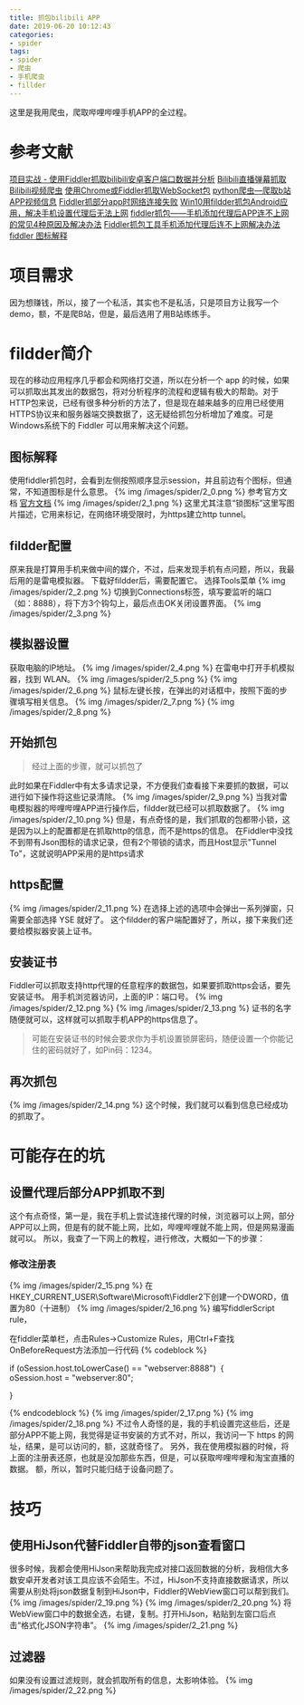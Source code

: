 ```yaml
---
title: 抓包bilibili APP
date: 2019-06-20 10:12:43
categories:
- spider
tags:
- spider
- 爬虫
- 手机爬虫
- fillder
---
```

这里是我用爬虫，爬取哔哩哔哩手机APP的全过程。
<!--more-->
# 参考文献
[项目实战 - 使用Fiddler抓取bilibili安卓客户端口数据并分析](https://www.jianshu.com/p/fd4498b32066)
[Bilibili直播弹幕抓取](https://blog.csdn.net/xuchen16/article/details/81064254)
[Bilibili视频爬虫](https://blog.csdn.net/Mike_Shine/article/details/81004136)
[使用Chrome或Fiddler抓取WebSocket包](https://www.cnblogs.com/EasonJim/p/5542719.html)
[python爬虫—爬取b站APP视频信息](https://cloud.tencent.com/developer/article/1422143)
[Fiddler抓部分app时网络连接失败](https://blog.csdn.net/okm6666/article/details/83862997)
[Win10用fildder抓包Android应用，解决手机设置代理后无法上网](https://www.cnblogs.com/wasayezi/p/10131994.html)
[fiddler抓包——手机添加代理后APP连不上网的常见4种原因及解决办法](https://blog.csdn.net/u012106306/article/details/89848765)
[Fiddler抓包工具手机添加代理后连不上网解决办法](https://blog.csdn.net/shuiziliu1025/article/details/80911811)
[fiddler 图标解释](https://blog.csdn.net/wangjun5159/article/details/54024413)
# 项目需求
因为想赚钱，所以，接了一个私活，其实也不是私活，只是项目方让我写一个demo，额，不是爬B站，但是，最后选用了用B站练练手。
# fildder简介
现在的移动应用程序几乎都会和网络打交道，所以在分析一个 app 的时候，如果可以抓取出其发出的数据包，将对分析程序的流程和逻辑有极大的帮助。对于HTTP包来说，已经有很多种分析的方法了，但是现在越来越多的应用已经使用HTTPS协议来和服务器端交换数据了，这无疑给抓包分析增加了难度。可是 Windows系统下的 Fiddler 可以用来解决这个问题。
## 图标解释
使用fiddler抓包时，会看到左侧按照顺序显示session，并且前边有个图标，但通常，不知道图标是什么意思。 
{% img /images/spider/2_0.png %}
参考官方文档
[官方文档](https://docs.telerik.com/fiddler/KnowledgeBase/UIGuide)
{% img /images/spider/2_1.png %}
这里尤其注意“锁图标”这里写图片描述，它用来标记，在网络环境受限时，为https建立http tunnel。
## fildder配置
原来我是打算用手机来做中间的媒介，不过，后来发现手机有点问题，所以，我最后用的是雷电模拟器。
下载好fildder后，需要配置它。
选择Tools菜单
{% img /images/spider/2_2.png %}
切换到Connections标签，填写要监听的端口（如：8888），将下方3个钩勾上，最后点击OK关闭设置界面。
{% img /images/spider/2_3.png %}
## 模拟器设置
获取电脑的IP地址。
{% img /images/spider/2_4.png %}
在雷电中打开手机模拟器，找到 WLAN。
{% img /images/spider/2_5.png %}
{% img /images/spider/2_6.png %}
鼠标左键长按，在弹出的对话框中，按照下面的步骤填写相关信息。
{% img /images/spider/2_7.png %}
{% img /images/spider/2_8.png %}
## 开始抓包
>经过上面的步骤，就可以抓包了

此时如果在Fiddler中有太多请求记录，不方便我们查看接下来要抓的数据，可以进行如下操作将这些记录清除。
{% img /images/spider/2_9.png %}
当我对雷电模拟器的哔哩哔哩APP进行操作后，fildder就已经可以抓取数据了。
{% img /images/spider/2_10.png %}
但是，有点奇怪的是，我们抓取的包都带小锁，这是因为以上的配置都是在抓取http的信息，而不是https的信息。
在Fiddler中没找不到带有Json图标的请求记录，但有2个带锁的请求，而且Host显示"Tunnel To"，这就说明APP采用的是https请求
## https配置
{% img /images/spider/2_11.png %}
在选择上述的选项中会弹出一系列弹窗，只需要全部选择 YSE 就好了。
这个fildder的客户端配置好了，所以，接下来我们还要给模拟器安装上证书。
## 安装证书
Fiddler可以抓取支持http代理的任意程序的数据包，如果要抓取https会话，要先安装证书。
用手机浏览器访问，上面的IP：端口号。
{% img /images/spider/2_12.png %}
{% img /images/spider/2_13.png %}
证书的名字随便就可以，这样就可以抓取手机APP的https信息了。
>可能在安装证书的时候会要求你为手机设置锁屏密码，随便设置一个你能记住的密码就好了，如Pin码：1234。

## 再次抓包
{% img /images/spider/2_14.png %}
这个时候，我们就可以看到信息已经成功的抓取了。

# 可能存在的坑
## 设置代理后部分APP抓取不到
这个有点奇怪，第一是，我在手机上尝试连接代理的时候，浏览器可以上网，部分APP可以上网，但是有的就不能上网，比如，哔哩哔哩就不能上网，但是网易漫画就可以。
所以，我查了一下网上的教程，进行修改，大概如一下的步骤：
### 修改注册表
{% img /images/spider/2_15.png %}
在HKEY_CURRENT_USER\Software\Microsoft\Fiddler2下创建一个DWORD，值置为80（十进制） 
{% img /images/spider/2_16.png %}
编写fiddlerScript rule，

在fiddler菜单栏，点击Rules->Customize Rules，用Ctrl+F查找OnBeforeRequest方法添加一行代码
{% codeblock %}

if (oSession.host.toLowerCase() == "webserver:8888") 
{
        oSession.host = "webserver:80";

}

{% endcodeblock %}
{% img /images/spider/2_17.png %}
{% img /images/spider/2_18.png %}
不过令人奇怪的是，我的手机设置完这些后，还是部分APP不能上网，我觉得是证书安装的方式不对，所以，我访问一下 https 的网址，结果，是可以访问的，额，这就奇怪了。
另外，我在使用模拟器的时候，将上面的注册表还原，也就是没加那些东西，但是，可以获取哔哩哔哩和淘宝直播的数据。
额，所以，暂时只能归结于设备问题了。
# 技巧
## 使用HiJson代替Fiddler自带的json查看窗口
很多时候，我都会使用HiJson来帮助我完成对接口返回数据的分析，我相信大多数安卓开发者对该工具应该不会陌生。不过，HiJson不支持直接数据请求，所以需要从别处将json数据复制到HiJson中，Fiddler的WebView窗口可以帮到我们。
{% img /images/spider/2_19.png %}
{% img /images/spider/2_20.png %}
将WebView窗口中的数据全选，右键，复制。打开HiJson，粘贴到左窗口后点击“格式化JSON字符串”。
{% img /images/spider/2_21.png %}
## 过滤器
如果没有设置过滤规则，就会抓取所有的信息，太影响体验。
{% img /images/spider/2_22.png %}



